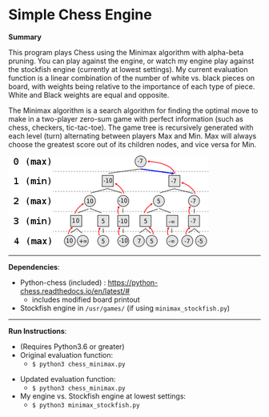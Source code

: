 # Simple Chess Engine

<strong>Summary</strong>
<br>

This program plays Chess using the Minimax algorithm with alpha-beta pruning. You can play against the engine, or watch my engine play against the stockfish engine (currently at lowest settings). 
My current evaluation function is a linear combination of the number of white vs. black pieces on board, with weights being relative to the importance of each type of piece. White and Black weights are equal and opposite. 

The Minimax algorithm is a search algorithm for finding the optimal move to make in a two-player zero-sum game with perfect information (such as chess, checkers, tic-tac-toe). The game tree is recursively generated with each level (turn) alternating between players Max and Min. Max will always choose the greatest score out of its children nodes, and vice versa for Min. 

![Minimax Example](https://github.com/tshiels/chess/blob/master/minimax_img.png)
***

<strong>Dependencies</strong>:
* Python-chess (included) : https://python-chess.readthedocs.io/en/latest/#
  * includes modified board printout 
* Stockfish engine in `/usr/games/` (if using `minimax_stockfish.py`)
***
<strong>Run Instructions</strong>:
* (Requires Python3.6 or greater)
* Original evaluation function:
  * `$ python3 chess_minimax.py`
- Updated evaluation function:
  - `$ python3 chess_minimax.py`
- My engine vs. Stockfish engine at lowest settings:
  - `$ python3 minimax_stockfish.py`

